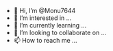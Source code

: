 - 👋 Hi, I’m @Monu7644
- 👀 I’m interested in ...
- 🌱 I’m currently learning ...
- 💞️ I’m looking to collaborate on ...
- 📫 How to reach me ...

<!---
Monu7644/Monu7644 is a ✨ special ✨ repository because its `README.md` (this file) appears on your GitHub profile.
You can click the Preview link to take a look at your changes.
--->
